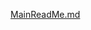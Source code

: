 [MainReadMe.md](https://github.com/SriVishalS/Text-To-Speech-Converter/files/9860718/MainReadMe.md)

